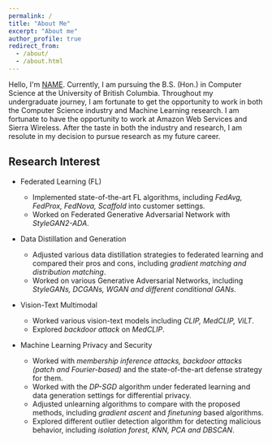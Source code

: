 ```yaml
---
permalink: /
title: "About Me"
excerpt: "About me"
author_profile: true
redirect_from: 
  - /about/
  - /about.html
---
```


Hello, I'm [NAME](). Currently, I am pursuing the B.S. (Hon.) in Computer Science at the University of British Columbia. Throughout my undergraduate journey, I am fortunate to get the opportunity to work in both the Computer Science industry and Machine Learning research. I am fortunate to have the opportunity to work at Amazon Web Services and Sierra Wireless. After the taste in both the industry and research, I am resolute in my decision to pursue research as my future career.

## Research Interest
* Federated Learning (FL)
  * Implemented state-of-the-art FL algorithms, including *FedAvg, FedProx, FedNova, Scaffold* into customer settings.
  * Worked on Federated Generative Adversarial Network with *StyleGAN2-ADA*.

* Data Distillation and Generation
  * Adjusted various data distillation strategies to federated learning and compared their pros and cons, including *gradient matching and distribution matching*.
  * Worked on various Generative Adversarial Networks, including *StyleGANs, DCGANs, WGAN and different conditional GANs*.

* Vision-Text Multimodal
  * Worked various vision-text models including *CLIP, MedCLIP, ViLT*.
  * Explored *backdoor attack* on *MedCLIP*.

* Machine Learning Privacy and Security
  * Worked with *membership inference attacks, backdoor attacks (patch and Fourier-based)* and the state-of-the-art defense strategy for them.
  * Worked with the *DP-SGD* algorithm under federated learning and data generation settings for differential privacy.
  * Adjusted unlearning algorithms to compare with the proposed methods, including *gradient ascent* and *finetuning* based algorithms. 
  * Explored different outlier detection algorithm for detecting malicious behavior, including *isolation forest, KNN, PCA and DBSCAN*.
